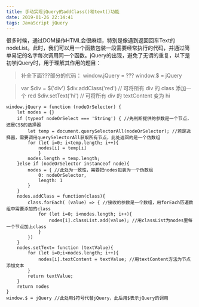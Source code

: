 ```yaml
---
title: 手动实现jQuery的addClass()和text()功能
date: 2019-01-26 22:14:41
tags: JavaScript jQuery
---
```

很多时候，通过DOM操作HTML会很麻烦，特别是像遇到返回回车Text的nodeList。此时，我们可以用一个函数包装一段需要经常执行的代码，并通过简单易记的名字每次调用同一个函数。jQuery的出现，避免了无谓的重复，以下是初学jQuery时，用于理解其作用的题目：
> 补全下面???部分的代码：
> window.jQuery = ???
> window.$ = jQuery

> var $div = $('div')
> $div.addClass('red') // 可将所有 div 的 class 添加一个 red
> $div.setText('hi') // 可将所有 div 的 textContent 变为 hi

```
window.jQuery = function (nodeOrSelector) {
    let nodes = {}
    if (typeof nodeOrSelect === 'String') { //先判断提供的参数是一个节点，还是CSS的选择器
        let temp = document.querySelectorAll(nodeOrSelector); //若是选择器，需要调用querySelectorAll获取所有节点，此处返回的是一个伪数组
        for (let i=0; i<temp.length; i++){
            nodes[i] = temp[i]
            }
        nodes.length = temp.length;
    }else if (nodeOrSelector instanceof node){ 
        nodes = { //此处为一致性，需要把nodes包装为一个伪数组
            0: nodeOrSelector,
            length: 1
        }
    }
    nodes.addClass = function(class){
        class.forEach( (value) => { //接收的参数是一个数组，用forEach历遍数组中需要添加的class
            for (let i=0; i<nodes.length; i++){
                nodes[i].classList.add(value); //用classList为nodes里每一个节点加上class
            }
        })
    }
    nodes.setText= function (textValue){
        for (let i=0;i<nodes.length; i++){
            nodes[i].textContent = textValue; //用textContent方法为节点添加文本
        }
        return textValue;
    }
    return nodes
}
window.$ = jQuery //此处用$符号代替jQuery，此后用$表示jQuery的调用
```
